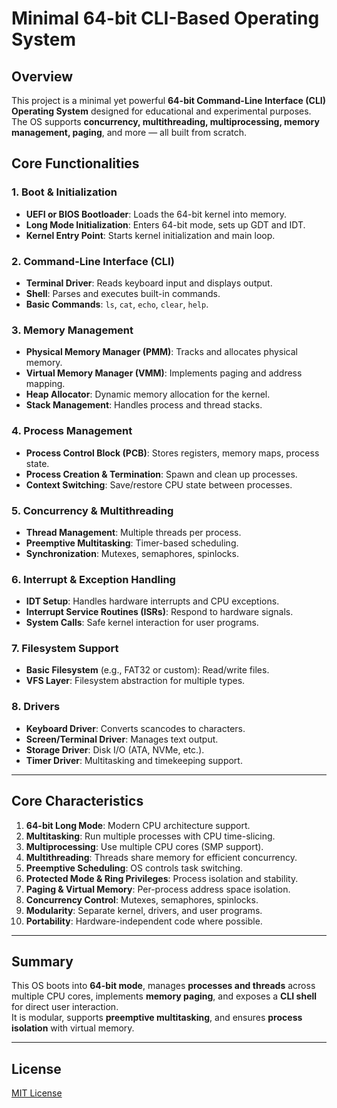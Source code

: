 # Minimal 64-bit CLI-Based Operating System

## Overview
This project is a minimal yet powerful **64-bit Command-Line Interface (CLI) Operating System** designed for educational and experimental purposes.  
The OS supports **concurrency, multithreading, multiprocessing, memory management, paging**, and more — all built from scratch.

## Core Functionalities

### 1. Boot & Initialization
- **UEFI or BIOS Bootloader**: Loads the 64-bit kernel into memory.
- **Long Mode Initialization**: Enters 64-bit mode, sets up GDT and IDT.
- **Kernel Entry Point**: Starts kernel initialization and main loop.

### 2. Command-Line Interface (CLI)
- **Terminal Driver**: Reads keyboard input and displays output.
- **Shell**: Parses and executes built-in commands.
- **Basic Commands**: `ls`, `cat`, `echo`, `clear`, `help`.

### 3. Memory Management
- **Physical Memory Manager (PMM)**: Tracks and allocates physical memory.
- **Virtual Memory Manager (VMM)**: Implements paging and address mapping.
- **Heap Allocator**: Dynamic memory allocation for the kernel.
- **Stack Management**: Handles process and thread stacks.

### 4. Process Management
- **Process Control Block (PCB)**: Stores registers, memory maps, process state.
- **Process Creation & Termination**: Spawn and clean up processes.
- **Context Switching**: Save/restore CPU state between processes.

### 5. Concurrency & Multithreading
- **Thread Management**: Multiple threads per process.
- **Preemptive Multitasking**: Timer-based scheduling.
- **Synchronization**: Mutexes, semaphores, spinlocks.

### 6. Interrupt & Exception Handling
- **IDT Setup**: Handles hardware interrupts and CPU exceptions.
- **Interrupt Service Routines (ISRs)**: Respond to hardware signals.
- **System Calls**: Safe kernel interaction for user programs.

### 7. Filesystem Support
- **Basic Filesystem** (e.g., FAT32 or custom): Read/write files.
- **VFS Layer**: Filesystem abstraction for multiple types.

### 8. Drivers
- **Keyboard Driver**: Converts scancodes to characters.
- **Screen/Terminal Driver**: Manages text output.
- **Storage Driver**: Disk I/O (ATA, NVMe, etc.).
- **Timer Driver**: Multitasking and timekeeping support.

---

## Core Characteristics
1. **64-bit Long Mode**: Modern CPU architecture support.
2. **Multitasking**: Run multiple processes with CPU time-slicing.
3. **Multiprocessing**: Use multiple CPU cores (SMP support).
4. **Multithreading**: Threads share memory for efficient concurrency.
5. **Preemptive Scheduling**: OS controls task switching.
6. **Protected Mode & Ring Privileges**: Process isolation and stability.
7. **Paging & Virtual Memory**: Per-process address space isolation.
8. **Concurrency Control**: Mutexes, semaphores, spinlocks.
9. **Modularity**: Separate kernel, drivers, and user programs.
10. **Portability**: Hardware-independent code where possible.

---

## Summary
This OS boots into **64-bit mode**, manages **processes and threads** across multiple CPU cores, implements **memory paging**, and exposes a **CLI shell** for direct user interaction.  
It is modular, supports **preemptive multitasking**, and ensures **process isolation** with virtual memory.

---

## License
[MIT License](LICENSE)
